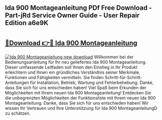 ## Ida 900 Montageanleitung PDf Free Download - Part-jRd Service Owner Guide - User Repair Edition a6e9K

# <h2><a href="http://df6sm3.blite.top/?on=Ida+900+Montageanleitung">🔗Download 👉🔴 Ida 900 Montageanleitung</a></h2>

[![Ida 900 Montageanleitung new download](https://i.imgur.com/lujVjoI.png)](http://df6sm3.blite.top/?on=Ida+900+Montageanleitung)
Willkommen bei der Bedienungsanleitung für Ihr neu geliefertes Ida 900 Montageanleitung. Dieser umfassende Leitfaden soll Ihnen den Einstieg in Ihr Produkt erleichtern und Ihnen ein gründliches Verständnis seiner Merkmale, Funktionen und Fähigkeiten vermitteln. Sie finden Schritt-für-Schritt-Anleitungen für Installation, Betrieb, Wartung und Fehlerbehebung. Danke, dass Sie sich für uns entschieden haben! Viel Spaß beim Erkunden der Möglichkeiten mit Ihrem neuen Ida 900 Montageanleitung! Entdecken Sie die unbegrenzten Möglichkeiten der Funktionsliste mit Ihrem neuen Ida 900 Montageanleitung. Danke, dass Sie sich für uns entschieden haben! Wir wissen Ihr Vertrauen und Ihre Unterstützung für Ida 900 MontageanleitungD zu schätzen.
